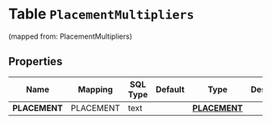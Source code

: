 
# Table `PlacementMultipliers`
(mapped from: PlacementMultipliers)

## Properties
Name | Mapping | SQL Type | Default | Type | Description | Notes
---- | ------- | -------- | ------- | ---- | ----------- | -----
**PLACEMENT** | PLACEMENT | text |  | [**PLACEMENT**](#PLACEMENT) |  |  [optional]



